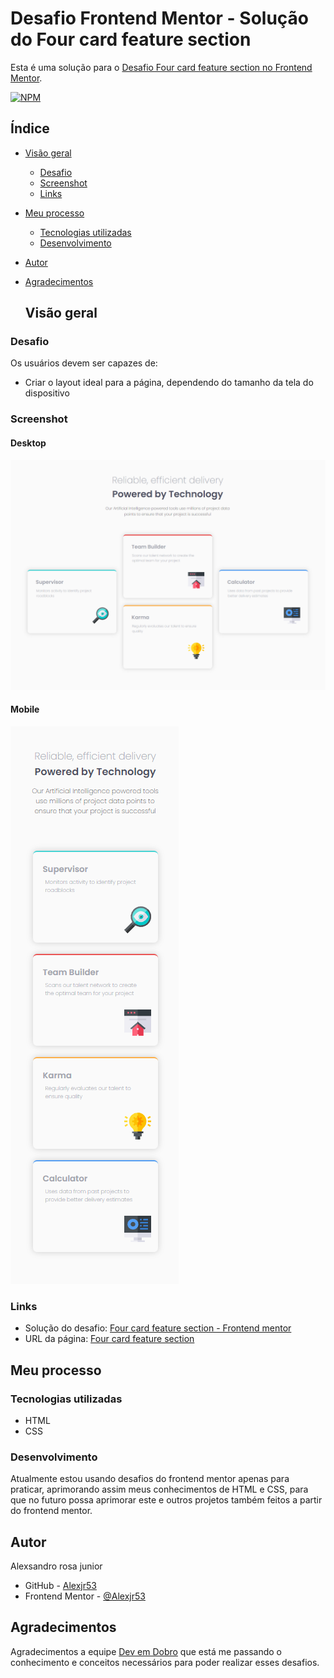 # Desafio Frontend Mentor - Solução do Four card feature section

Esta é uma solução para o [Desafio Four card feature section no Frontend Mentor](https://www.frontendmentor.io/challenges/four-card-feature-section-weK1eFYK).

[![NPM](https://img.shields.io/bower/l/MI)](https://github.com/Alexjr53/four-card-feature-section-master/blob/main/LICENSE)

## Índice

- [Visão geral](#visão-geral)
  - [Desafio](#desafio)
  - [Screenshot](#screenshot)
  - [Links](#links)
- [Meu processo](#meu-processo)
  - [Tecnologias utilizadas](#tecnologias-utilizadas)
  - [Desenvolvimento](#desenvolvimento)
- [Autor](#autor)
- [Agradecimentos](#agradecimentos)

  ## Visão geral

### Desafio

Os usuários devem ser capazes de:

- Criar o layout ideal para a página, dependendo do tamanho da tela do dispositivo

### Screenshot

#### Desktop
![produto](src/design/screenshot-desktop.png)

#### Mobile
![produto](src/design/screenshot-mobile.png)

### Links

- Solução do desafio: [Four card feature section - Frontend mentor](https://www.frontendmentor.io/solutions/four-card-feature-section-bEibvEqGZ4)
- URL da página: [Four card feature section](https://alexjr53.github.io/four-card-feature-section-master/) 

## Meu processo

### Tecnologias utilizadas

- HTML
- CSS

### Desenvolvimento

Atualmente estou usando desafios do frontend mentor apenas para praticar, aprimorando assim meus conhecimentos de HTML e CSS, para que no futuro possa aprimorar este e outros projetos também feitos a partir do frontend mentor.

## Autor
Alexsandro rosa junior

- GitHub - [Alexjr53](https://github.com/Alexjr53)
- Frontend Mentor - [@Alexjr53](https://www.frontendmentor.io/profile/Alexjr53)

## Agradecimentos
Agradecimentos a equipe [Dev em Dobro](https://www.instagram.com/devemdobro/) que está me passando o conhecimento e conceitos necessários para poder realizar esses desafios.